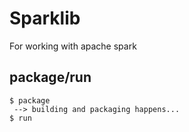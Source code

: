 # Sparklib

For working with apache spark


## package/run

```console
$ package
 --> building and packaging happens...
$ run

